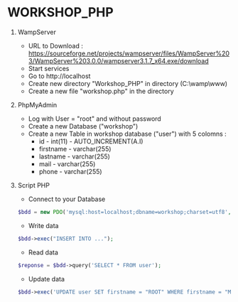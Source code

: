 # WORKSHOP_PHP

1. WampServer
    - URL to Download : https://sourceforge.net/projects/wampserver/files/WampServer%203/WampServer%203.0.0/wampserver3.1.7_x64.exe/download
    - Start services 
    - Go to http://localhost
    - Create new directory "Workshop_PHP" in directory (C:\wamp\www)
    - Create a new file "workshop.php" in the directory
    
2. PhpMyAdmin
    - Log with User = "root" and without password
    - Create a new Database ("workshop")
    - Create a new Table in workshop database ("user") with 5 colomns : 
        - id        - int(11)       - AUTO_INCREMENT(A.I)
        - firstname - varchar(255)
        - lastname  - varchar(255)
        - mail      - varchar(255)
        - phone     - varchar(255)

3. Script PHP
    - Connect to your Database 
    ```php
    $bdd = new PDO('mysql:host=localhost;dbname=workshop;charset=utf8', 'root', '');
    ```
    - Write data
    ```php
    $bdd->exec("INSERT INTO ...");
    ```
    - Read data
    ```php
    $reponse = $bdd->query('SELECT * FROM user');
    ```
    - Update data
    ```php
    $bdd->exec('UPDATE user SET firstname = "ROOT" WHERE firstname = "Maxence"');
    ```
